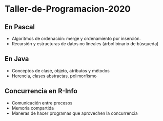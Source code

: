 # Taller-de-Programacion-2020
## En Pascal
* Algoritmos de ordenación: merge y ordenamiento por inserción.
* Recursión y estructuras de datos no lineales (árbol binario de búsqueda)
## En Java
* Conceptos de clase, objeto, atributos y métodos
* Herencia, clases abstractas, polimorfismo
## Concurrencia en R-Info
* Comunicación entre procesos
* Memoria compartida
* Maneras de hacer programas que aprovechen la concurrencia
